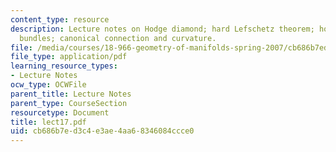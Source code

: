 ```yaml
---
content_type: resource
description: Lecture notes on Hodge diamond; hard Lefschetz theorem; holomorphic vector
  bundles; canonical connection and curvature.
file: /media/courses/18-966-geometry-of-manifolds-spring-2007/cb686b7ed3c4e3ae4aa68346084ccce0_lect17.pdf
file_type: application/pdf
learning_resource_types:
- Lecture Notes
ocw_type: OCWFile
parent_title: Lecture Notes
parent_type: CourseSection
resourcetype: Document
title: lect17.pdf
uid: cb686b7e-d3c4-e3ae-4aa6-8346084ccce0
---
```

